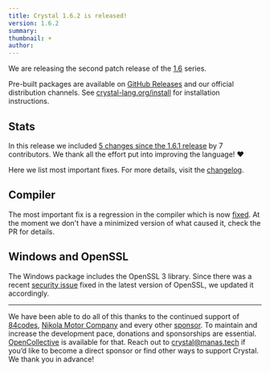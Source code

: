 ```yaml
---
title: Crystal 1.6.2 is released!
version: 1.6.2
summary:
thumbnail: +
author:
---
```


We are releasing the second patch release of the [1.6](/2022/10/06/1.6.0-released.html) series.

Pre-built packages are available on [GitHub Releases](https://github.com/crystal-lang/crystal/releases/tag/1.6.2) and our official distribution channels.
See [crystal-lang.org/install](https://crystal-lang.org/install/) for installation instructions.

## Stats

In this release we included [5 changes since the 1.6.1 release](https://github.com/crystal-lang/crystal/pulls?q=is%3Apr+milestone%3A1.6.2) by 7 contributors. We thank all the effort put into improving the language! ❤️

Here we list most important fixes. For more details, visit the [changelog](https://github.com/crystal-lang/crystal/releases/tag/1.6.2).

## Compiler

The most important fix is a regression in the compiler which is now [fixed](https://github.com/crystal-lang/crystal/pull/12709). At the moment we don't have a minimized version of what caused it, check the PR for details.

## Windows and OpenSSL

The Windows package includes the OpenSSL 3 library. Since there was a recent [security issue](https://openssl.org/blog/blog/2022/11/01/email-address-overflows) fixed in the latest version of OpenSSL, we updated it accordingly.

---

We have been able to do all of this thanks to the continued support of [84codes](https://www.84codes.com/), [Nikola Motor Company](https://nikolamotor.com/) and every other [sponsor](/sponsors). To maintain and increase the development pace, donations and sponsorships are essential. [OpenCollective](https://opencollective.com/crystal-lang) is available for that. Reach out to [crystal@manas.tech](mailto:crystal@manas.tech) if you’d like to become a direct sponsor or find other ways to support Crystal. We thank you in advance!
